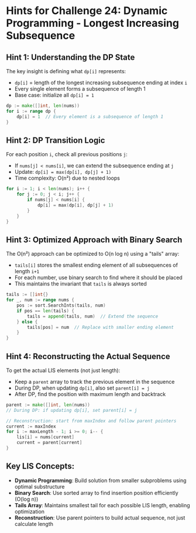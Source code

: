 # Hints for Challenge 24: Dynamic Programming - Longest Increasing Subsequence

## Hint 1: Understanding the DP State
The key insight is defining what `dp[i]` represents:
- `dp[i]` = length of the longest increasing subsequence ending at index `i`
- Every single element forms a subsequence of length 1
- Base case: initialize all `dp[i] = 1`

```go
dp := make([]int, len(nums))
for i := range dp {
    dp[i] = 1  // Every element is a subsequence of length 1
}
```

## Hint 2: DP Transition Logic
For each position `i`, check all previous positions `j`:
- If `nums[j] < nums[i]`, we can extend the subsequence ending at `j`
- Update: `dp[i] = max(dp[i], dp[j] + 1)`
- Time complexity: O(n²) due to nested loops

```go
for i := 1; i < len(nums); i++ {
    for j := 0; j < i; j++ {
        if nums[j] < nums[i] {
            dp[i] = max(dp[i], dp[j] + 1)
        }
    }
}
```

## Hint 3: Optimized Approach with Binary Search
The O(n²) approach can be optimized to O(n log n) using a "tails" array:
- `tails[i]` stores the smallest ending element of all subsequences of length `i+1`
- For each number, use binary search to find where it should be placed
- This maintains the invariant that `tails` is always sorted

```go
tails := []int{}
for _, num := range nums {
    pos := sort.SearchInts(tails, num)
    if pos == len(tails) {
        tails = append(tails, num)  // Extend the sequence
    } else {
        tails[pos] = num  // Replace with smaller ending element
    }
}
```

## Hint 4: Reconstructing the Actual Sequence
To get the actual LIS elements (not just length):
- Keep a `parent` array to track the previous element in the sequence
- During DP, when updating `dp[i]`, also set `parent[i] = j`
- After DP, find the position with maximum length and backtrack

```go
parent := make([]int, len(nums))
// During DP: if updating dp[i], set parent[i] = j

// Reconstruction: start from maxIndex and follow parent pointers
current := maxIndex
for i := maxLength - 1; i >= 0; i-- {
    lis[i] = nums[current]
    current = parent[current]
}
```

## Key LIS Concepts:
- **Dynamic Programming**: Build solution from smaller subproblems using optimal substructure
- **Binary Search**: Use sorted array to find insertion position efficiently (O(log n))
- **Tails Array**: Maintains smallest tail for each possible LIS length, enabling optimization
- **Reconstruction**: Use parent pointers to build actual sequence, not just calculate length 